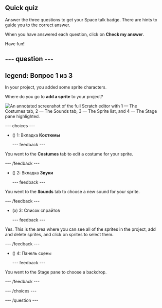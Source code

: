 ## Quick quiz

Answer the three questions to get your Space talk badge. There are hints to guide you to the correct answer.

When you have answered each question, click on **Check my answer**.

Have fun!

--- question ---
---
legend: Вопрос 1 из 3
---

In your project, you added some sprite characters.

Where do you go to **add a sprite** to your project?

![An annotated screenshot of the full Scratch editor with 1 — The Costumes tab, 2 — The Sounds tab, 3 — The Sprite list, and 4 — The Stage pane highlighted.](images/question1.png)

--- choices ---

- () 1: Вкладка **Костюмы**

  --- feedback ---

You went to the **Costumes** tab to edit a costume for your sprite.

  --- /feedback ---

- () 2: Вкладка **Звуки**

  --- feedback ---

You went to the **Sounds** tab to choose a new sound for your sprite.

  --- /feedback ---

- (x) 3: Список спрайтов

  --- feedback ---

Yes. This is the area where you can see all of the sprites in the project, add and delete sprites, and click on sprites to select them.

  --- /feedback ---

- () 4: Панель сцены

  --- feedback ---

You went to the Stage pane to choose a backdrop.

  --- /feedback ---

--- /choices ---

--- /question ---

